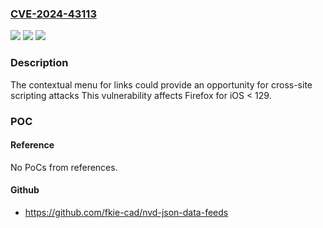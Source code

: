 ### [CVE-2024-43113](https://cve.mitre.org/cgi-bin/cvename.cgi?name=CVE-2024-43113)
![](https://img.shields.io/static/v1?label=Product&message=Firefox%20for%20iOS&color=blue)
![](https://img.shields.io/static/v1?label=Version&message=unspecified%3C%20129%20&color=brighgreen)
![](https://img.shields.io/static/v1?label=Vulnerability&message=The%20Context%20Menu%20for%20iOS%20Firefox%20can%20over%20ride%20on%20any%20origin%20allowing%20UXSS%20everywhere%20with%20bug%20id%201874910&color=brighgreen)

### Description

The contextual menu for links could provide an opportunity for cross-site scripting attacks This vulnerability affects Firefox for iOS < 129.

### POC

#### Reference
No PoCs from references.

#### Github
- https://github.com/fkie-cad/nvd-json-data-feeds

